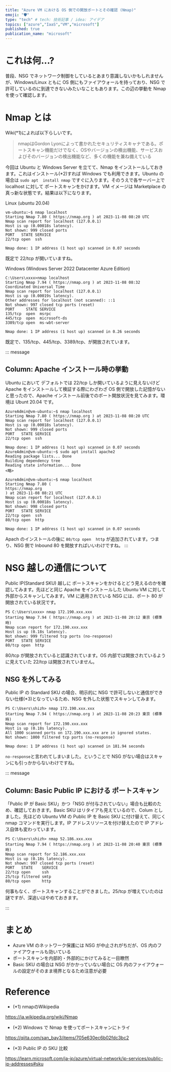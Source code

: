 ```yaml
---
title: "Azure VM における OS 側での開放ポートとその確認 (Nmap)"
emoji: "🛡️"
type: "tech" # tech: 技術記事 / idea: アイデア
topics: ["azure","IaaS","VM","microsoft"]
published: true
publication_name: "microsoft"
---
```


# これは何...?
普段、NSG でネットワーク制御をしているとあまり意識しないかもしれませんが、Windows/Linux ともに OS 側にもファイアウォールを持っており、NSG で許可しているのに到達できないみたいなこともあります。この辺の挙動を Nmap を使って確認します。

# Nmap とは
Wiki(*1)によれば以下らしいです。

> nmapはGordon Lyonによって書かれたセキュリティスキャナである。ポートスキャン機能だけでなく、OSやバージョンの検出機能、サービスおよびそのバージョンの検出機能など、多くの機能を兼ね備えている

今回は Ubuntu と Windows Server を立てて、Nmap をインストールしておきます。これはインストール(*2)すれば Windows でも利用できます。Ubuntu の場合は `sudo apt  install nmap` ですぐに入ります。そのうえで各サーバー上で localhost に対して ポートスキャンをかけます。VM イメージは Marketplace の真っ新な状態です。結果は以下になります。

Linux (ubuntu 20.04)
```
vm-ubuntu:~$ nmap localhost
Starting Nmap 7.80 ( https://nmap.org ) at 2023-11-08 08:20 UTC
Nmap scan report for localhost (127.0.0.1)
Host is up (0.00018s latency).
Not shown: 999 closed ports
PORT   STATE SERVICE
22/tcp open  ssh

Nmap done: 1 IP address (1 host up) scanned in 0.07 seconds
```
既定で 22/tcp が開いていますね。

Windows (Windows Server 2022 Datacenter Azure Edition)
```
C:\Users\xxxx>nmap localhost
Starting Nmap 7.94 ( https://nmap.org ) at 2023-11-08 08:32 Coordinated Universal Time
Nmap scan report for localhost (127.0.0.1)
Host is up (0.00019s latency).
Other addresses for localhost (not scanned): ::1
Not shown: 997 closed tcp ports (reset)
PORT     STATE SERVICE
135/tcp  open  msrpc
445/tcp  open  microsoft-ds
3389/tcp open  ms-wbt-server

Nmap done: 1 IP address (1 host up) scanned in 0.26 seconds
```
既定で、135/tcp、445/tcp、3389/tcp、が開放されています。

::: message 
## Column: Apache インストール時の挙動 
Ubuntu において デフォルトでは 22/tcp しか開いているように見えないけど Apache をインストールして検証する際にわざわざ OS 側で開放した記憶がないと思ったので、Apache インストール前後でのポート開放状況を見てみます。環境は Ubunt 20.04 です。

```
AzureAdmin@vm-ubuntu:~$ nmap localhost
Starting Nmap 7.80 ( https://nmap.org ) at 2023-11-08 08:20 UTC
Nmap scan report for localhost (127.0.0.1)
Host is up (0.00018s latency).
Not shown: 999 closed ports
PORT   STATE SERVICE
22/tcp open  ssh
 
Nmap done: 1 IP address (1 host up) scanned in 0.07 seconds
AzureAdmin@vm-ubuntu:~$ sudo apt install apache2
Reading package lists... Done
Building dependency tree
Reading state information... Done
<略>

AzureAdmin@vm-ubuntu:~$ nmap localhost
Starting Nmap 7.80 (
https://nmap.org
) at 2023-11-08 08:21 UTC
Nmap scan report for localhost (127.0.0.1)
Host is up (0.00018s latency).
Not shown: 998 closed ports
PORT   STATE SERVICE
22/tcp open  ssh
80/tcp open  http
 
Nmap done: 1 IP address (1 host up) scanned in 0.07 seconds
```
Apach のインストールの後に `80/tcp open  http` が追加されています。つまり、NSG 側で Inbound 80 を開放すればいいわけですね。
:::

# NSG 越しの通信について
Public IP(Standard SKU) 越しに ポートスキャンをかけるとどう見えるのかを確認してみます。先ほどと同じ Apache をインストールした Ubuntu VM に対して 外部からスキャンしてみます。VM に適用されている NSG には、ポート 80 が開放されている状況です。

```
PS C:\Users\xxxx> nmap 172.190.xxx.xxx
Starting Nmap 7.94 ( https://nmap.org ) at 2023-11-08 20:12 東京 (標準時)
Nmap scan report for 172.190.xxx.xxx
Host is up (0.18s latency).
Not shown: 999 filtered tcp ports (no-response)
PORT   STATE SERVICE
80/tcp open  http
```

80/tcp が開放されていると認識されています。OS 内部では開放されているように見えていた 22/tcp は開放されていません。

## NSG を外してみる
Public IP の Standard SKU の場合、明示的に NSG で許可しないと通信ができない仕様(*3)となっているため、NSG を外した状態でスキャンしてみます。

```
PS C:\Users\shizh> nmap 172.190.xxx.xxx
Starting Nmap 7.94 ( https://nmap.org ) at 2023-11-08 20:23 東京 (標準時)
Nmap scan report for 172.190.xxx.xxx
Host is up (0.18s latency).
All 1000 scanned ports on 172.190.xxx.xxx are in ignored states.
Not shown: 1000 filtered tcp ports (no-response)

Nmap done: 1 IP address (1 host up) scanned in 181.94 seconds
```
`no-response`と言われてしまいました。ということで NSG がない場合はスキャンにも引っかからないわけですね。

::: message
## Column: Basic Public IP における ポートスキャン
「Public IP が Basic SKU」かつ「NSG が付与されていない」場合も比較のため、確認しておきます。Basic SKU はリタイアも見えているので、Colum としました。先ほどの Ubuntu VM の Public IP を Basic SKU に付け替えて、同じく nmap コマンドを実行します。IP アドレスリソースを付け替えたので IP アドレス自体も変わっています。

```
PS C:\Users\shizh> nmap 52.186.xxx.xxx
Starting Nmap 7.94 ( https://nmap.org ) at 2023-11-08 20:40 東京 (標準時)
Nmap scan report for 52.186.xxx.xxx
Host is up (0.18s latency).
Not shown: 997 closed tcp ports (reset)
PORT   STATE    SERVICE
22/tcp open     ssh
25/tcp filtered smtp
80/tcp open     http
```
何事もなく、ポートスキャンすることができました。25/tcp が増えていたのは謎ですが、深追いはやめておきます。

::: 

# まとめ
- Azure VM のネットワーク保護には NSG が中止されがちだが、OS 内のファイアウォールも効いている
- ポートスキャンを内部的・外部的にかけてみると一目瞭然
- Basic SKU の場合は NSG がかかっていない場合に OS 内のファイアウォールの設定がそのまま境界となるため注意が必要

# Reference
- (*1) nmapのWikipedia

https://ja.wikipedia.org/wiki/Nmap

- (*2) Windows で Nmap を使ってポートスキャンにトライ

https://qiita.com/san_bay3/items/705e630ec6b02fdc3bc2

- (*3) Public IP の SKU 比較

https://learn.microsoft.com/ja-jp/azure/virtual-network/ip-services/public-ip-addresses#sku